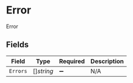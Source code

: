 # Error

Error


## Fields

| Field              | Type               | Required           | Description        |
| ------------------ | ------------------ | ------------------ | ------------------ |
| `Errors`           | []*string*         | :heavy_minus_sign: | N/A                |